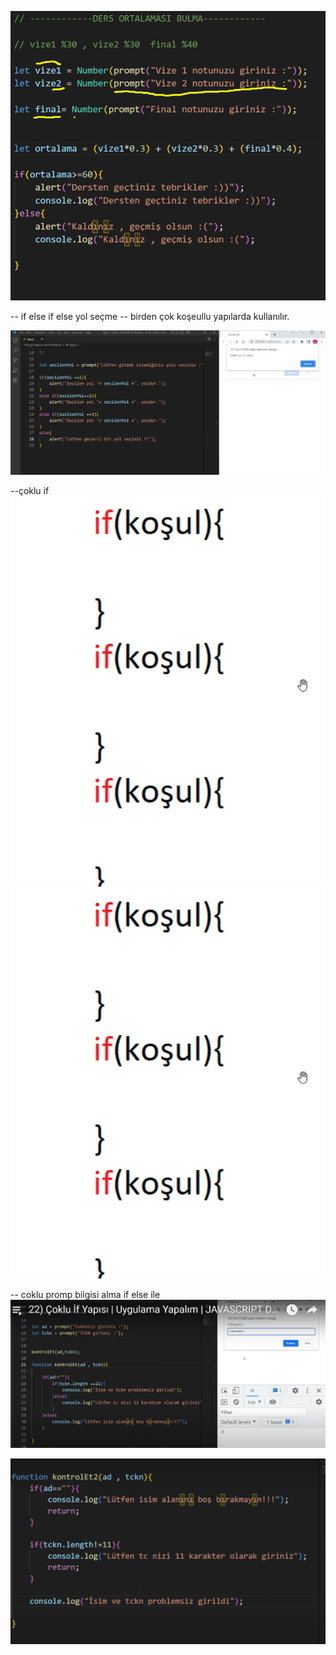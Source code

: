 ![Notbulma](image.png)

-- if else if else yol seçme
-- birden çok koşeullu yapılarda kullanılır.

![yolsecme](image-1.png)

--çoklu if
![cokluif](image-2.png)
![cokluıf](image-3.png)

-- coklu promp bilgisi alma if else ile
![ifelscoklu](image-4.png)

![ısım](image-5.png)

